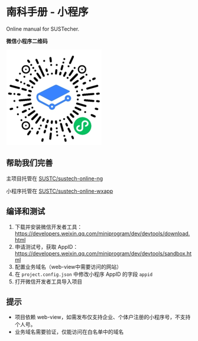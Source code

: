 # 南科手册 - 小程序

Online manual for SUSTecher.

**微信小程序二维码**

![qrcode](./qr-code.jpg)

## 帮助我们完善

主项目托管在 [SUSTC/sustech-online-ng](https://github.com/sustc/sustech-online-ng)

小程序托管在 [SUSTC/sustech-online-wxapp](https://github.com/SUSTC/sustech-online-wxapp)

## 编译和测试
1. 下载并安装微信开发者工具：https://developers.weixin.qq.com/miniprogram/dev/devtools/download.html
2. 申请测试号，获取 AppID：https://developers.weixin.qq.com/miniprogram/dev/devtools/sandbox.html
3. 配置业务域名（web-view中需要访问的网站）
4. 在 `project.config.json` 中修改小程序 AppID 的字段 `appid`
5. 打开微信开发者工具导入项目

## 提示
* 项目依赖 web-view，如需发布仅支持企业、个体户注册的小程序号，不支持个人号。
* 业务域名需要验证，仅能访问在白名单中的域名